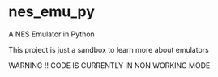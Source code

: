 # nes_emu_py
A NES Emulator in Python

This project is just a sandbox to learn more about emulators

WARNING !! CODE IS CURRENTLY IN NON WORKING MODE
